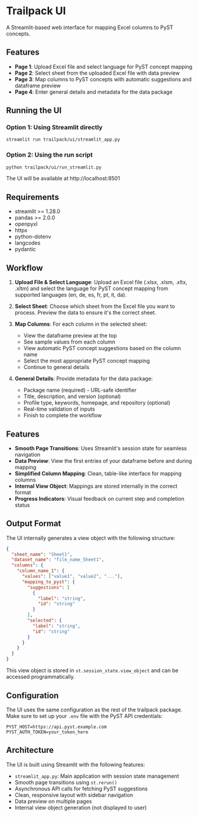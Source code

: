 # Trailpack UI

A Streamlit-based web interface for mapping Excel columns to PyST concepts.

## Features

- **Page 1**: Upload Excel file and select language for PyST concept mapping
- **Page 2**: Select sheet from the uploaded Excel file with data preview
- **Page 3**: Map columns to PyST concepts with automatic suggestions and dataframe preview
- **Page 4**: Enter general details and metadata for the data package

## Running the UI

### Option 1: Using Streamlit directly

```bash
streamlit run trailpack/ui/streamlit_app.py
```

### Option 2: Using the run script

```bash
python trailpack/ui/run_streamlit.py
```

The UI will be available at http://localhost:8501

## Requirements

- streamlit >= 1.28.0
- pandas >= 2.0.0
- openpyxl
- httpx
- python-dotenv
- langcodes
- pydantic

## Workflow

1. **Upload File & Select Language**: Upload an Excel file (.xlsx, .xlsm, .xltx, .xltm) and select the language for PyST concept mapping from supported languages (en, de, es, fr, pt, it, da).

2. **Select Sheet**: Choose which sheet from the Excel file you want to process. Preview the data to ensure it's the correct sheet.

3. **Map Columns**: For each column in the selected sheet:
   - View the dataframe preview at the top
   - See sample values from each column
   - View automatic PyST concept suggestions based on the column name
   - Select the most appropriate PyST concept mapping
   - Continue to general details

4. **General Details**: Provide metadata for the data package:
   - Package name (required) - URL-safe identifier
   - Title, description, and version (optional)
   - Profile type, keywords, homepage, and repository (optional)
   - Real-time validation of inputs
   - Finish to complete the workflow

## Features

- **Smooth Page Transitions**: Uses Streamlit's session state for seamless navigation
- **Data Preview**: View the first entries of your dataframe before and during mapping
- **Simplified Column Mapping**: Clean, table-like interface for mapping columns
- **Internal View Object**: Mappings are stored internally in the correct format
- **Progress Indicators**: Visual feedback on current step and completion status

## Output Format

The UI internally generates a view object with the following structure:

```json
{
  "sheet_name": "Sheet1",
  "dataset_name": "file_name_Sheet1",
  "columns": {
    "column_name_1": {
      "values": ["value1", "value2", "..."],
      "mapping_to_pyst": {
        "suggestions": [
          {
            "label": "string",
            "id": "string"
          }
        ],
        "selected": {
          "label": "string",
          "id": "string"
        }
      }
    }
  }
}
```

This view object is stored in `st.session_state.view_object` and can be accessed programmatically.

## Configuration

The UI uses the same configuration as the rest of the trailpack package. Make sure to set up your `.env` file with the PyST API credentials:

```
PYST_HOST=https://api.pyst.example.com
PYST_AUTH_TOKEN=your_token_here
```

## Architecture

The UI is built using Streamlit with the following features:

- `streamlit_app.py`: Main application with session state management
- Smooth page transitions using `st.rerun()`
- Asynchronous API calls for fetching PyST suggestions
- Clean, responsive layout with sidebar navigation
- Data preview on multiple pages
- Internal view object generation (not displayed to user)
